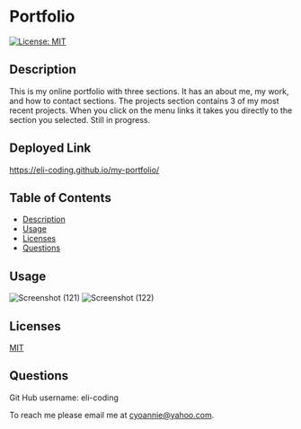 # Portfolio

  [![License: MIT](https://img.shields.io/badge/License-MIT-yellow.svg)](https://opensource.org/licenses/MIT)
        
## Description
This is my  online portfolio with three sections. It has an about me, my work, and how to contact sections. The projects section contains 3 of my most recent projects. When you click on the menu links it takes you directly to the section you selected. Still in progress. 

## Deployed Link
https://eli-coding.github.io/my-portfolio/

## Table of Contents
* [Description](#description)
* [Usage](#usage)
* [Licenses](#licenses)
* [Questions](#questions)


## Usage

![Screenshot (121)](https://user-images.githubusercontent.com/80432031/160046202-29e7dde6-d604-4eb2-a548-f5070726bccc.png)
![Screenshot (122)](https://user-images.githubusercontent.com/80432031/160047850-a82b565b-dfb5-4126-9538-41b5435cf8a8.png)




## Licenses

[MIT](https://choosealicense.com/licenses/mit/)




## Questions
 
Git Hub username:
eli-coding

To reach me please email me at cyoannie@yahoo.com.  







 




